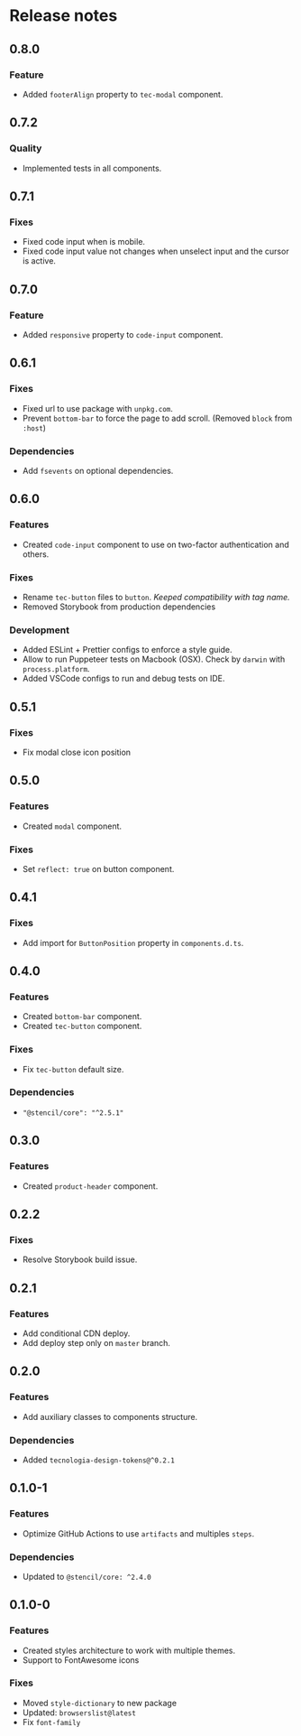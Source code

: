 # Release notes

## 0.8.0

### Feature

- Added `footerAlign` property to `tec-modal` component.

## 0.7.2

### Quality

- Implemented tests in all components.

## 0.7.1

### Fixes

- Fixed code input when is mobile.
- Fixed code input value not changes when unselect input and the cursor is active.

## 0.7.0

### Feature

- Added `responsive` property to `code-input` component.

## 0.6.1

### Fixes

- Fixed url to use package with `unpkg.com`.
- Prevent `bottom-bar` to force the page to add scroll. (Removed `block` from `:host`)

### Dependencies

- Add `fsevents` on optional dependencies.

## 0.6.0

### Features

- Created `code-input` component to use on two-factor authentication and others.

### Fixes

- Rename `tec-button` files to `button`. _Keeped compatibility with tag name._
- Removed Storybook from production dependencies

### Development

- Added ESLint + Prettier configs to enforce a style guide.
- Allow to run Puppeteer tests on Macbook (OSX). Check by `darwin` with `process.platform`.
- Added VSCode configs to run and debug tests on IDE.

## 0.5.1

### Fixes

- Fix modal close icon position

## 0.5.0

### Features

- Created `modal` component.

### Fixes

- Set `reflect: true` on button component.

## 0.4.1

### Fixes

- Add import for `ButtonPosition` property in `components.d.ts`.

## 0.4.0

### Features

- Created `bottom-bar` component.
- Created `tec-button` component.

### Fixes

- Fix `tec-button` default size.

### Dependencies

- `"@stencil/core": "^2.5.1"`

## 0.3.0

### Features

- Created `product-header` component.

## 0.2.2

### Fixes

- Resolve Storybook build issue.

## 0.2.1

### Features

- Add conditional CDN deploy.
- Add deploy step only on `master` branch.

## 0.2.0

### Features

- Add auxiliary classes to components structure.

### Dependencies

- Added `tecnologia-design-tokens@^0.2.1`

## 0.1.0-1

### Features

- Optimize GitHub Actions to use `artifacts` and multiples `steps`.

### Dependencies

- Updated to `@stencil/core: ^2.4.0`

## 0.1.0-0

### Features

- Created styles architecture to work with multiple themes.
- Support to FontAwesome icons

### Fixes

- Moved `style-dictionary` to new package
- Updated: `browserslist@latest`
- Fix `font-family`
